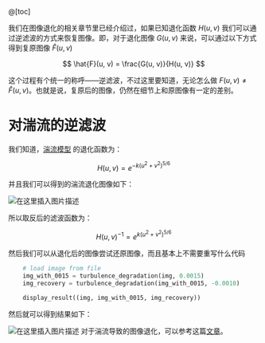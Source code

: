 @[toc]

我们在图像退化的相关章节里已经介绍过，如果已知退化函数 $H(u, v)$ 我们可以通过逆滤波的方式来恢复图像。即，对于退化图像 $G(u, v)$ 来说，可以通过以下方式得到复原图像 $\hat{F} (u, v)$

$$
\hat{F}(u, v) = \frac{G(u, v)}{H(u, v)}
$$

这个过程有个统一的称呼——逆滤波，不过这里要知道，无论怎么做 $F(u, v) \neq \hat{F}(u, v)$。也就是说，复原后的图像，仍然在细节上和原图像有一定的差别。

# 对湍流的逆滤波
我们知道，[湍流模型](https://seagochen.blog.csdn.net/article/details/116236391) 的退化函数为：

$$H(u, v) = e ^{-k(u^2 + v^2)^{5/6}}$$

并且我们可以得到的湍流退化图像如下：

![在这里插入图片描述](https://img-blog.csdnimg.cn/ce3e01b9feaf40babcfe70674c6f8854.png?x-oss-process=image/watermark,type_ZHJvaWRzYW5zZmFsbGJhY2s,shadow_50,text_Q1NETiBA5omT56CB55qE6Zi_6YCa,size_20,color_FFFFFF,t_70,g_se,x_16#pic_center)

所以取反后的滤波函数为：

$$H(u, v) ^{-1}= e ^{k(u^2 + v^2)^{5/6}}$$

然后我们可以从退化后的图像尝试还原图像，而且基本上不需要重写什么代码

```python
    # load image from file
    img_with_0015 = turbulence_degradation(img, 0.0015)
    img_recovery = turbulence_degradation(img_with_0015, -0.0010)

    display_result((img, img_with_0015, img_recovery))
```

然后就可以得到结果如下：

![在这里插入图片描述](https://img-blog.csdnimg.cn/3af755a49fd445b9b8d01ce1541d01d8.png?x-oss-process=image/watermark,type_ZHJvaWRzYW5zZmFsbGJhY2s,shadow_50,text_Q1NETiBA5omT56CB55qE6Zi_6YCa,size_20,color_FFFFFF,t_70,g_se,x_16#pic_center)
对于湍流导致的图像退化，可以参考这篇[文章](https://seagochen.blog.csdn.net/article/details/116236391)。